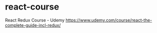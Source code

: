 # react-course
React Redux Course - Udemy https://www.udemy.com/course/react-the-complete-guide-incl-redux/
